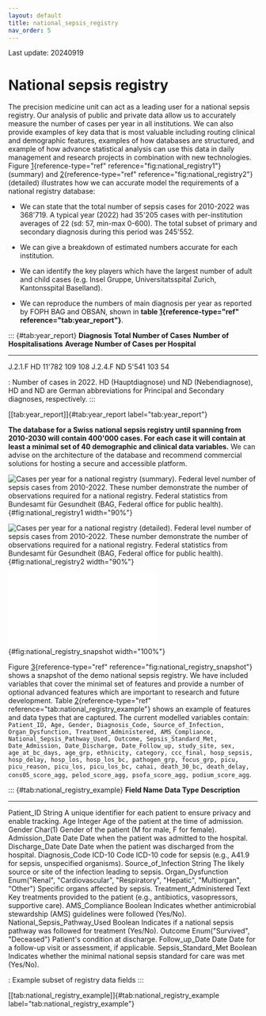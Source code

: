 ```yaml
---
layout: default
title: national_sepsis_registry
nav_order: 5
---
```


Last update: 20240919

National sepsis registry
========================

The precision medicine unit can act as a leading user for a national
sepsis registry. Our analysis of public and private data allow us to
accurately measure the number of cases per year in all institutions. We
can also provide examples of key data that is most valuable including
routing clinical and demographic features, examples of how databases are
structured, and example of how advance statistical analysis can use this
data in daily management and research projects in combination with new
technologies. Figure [1](#fig:national_registry1){reference-type="ref"
reference="fig:national_registry1"} (summary) and
[2](#fig:national_registry2){reference-type="ref"
reference="fig:national_registry2"} (detailed) illustrates how we can
accurate model the requirements of a national registry database:

-   We can state that the total number of sepsis cases for 2010-2022 was
    368'719. A typical year (2022) had 35'205 cases with per-institution
    averages of 22 (sd: 57, min-max 0-600). The total subset of primary
    and secondary diagnosis during this period was 245'552.

-   We can give a breakdown of estimated numbers accurate for each
    institution.

-   We can identify the key players which have the largest number of
    adult and child cases (e.g. Insel Gruppe, Universitatsspital Zurich,
    Kantonsspital Baselland).

-   We can reproduce the numbers of main diagnosis per year as reported
    by FOPH BAG and OBSAN, shown in **table
    [1](#tab:year_report){reference-type="ref"
    reference="tab:year_report"}**.

::: {#tab:year_report}
  **Diagnosis**    **Total Number of Cases**   **Number of Hospitalisations**   **Average Number of Cases per Hospital**
  --------------- --------------------------- -------------------------------- ------------------------------------------
  J.2.1.F HD                11'782                          109                                   108
  J.2.4.F ND                 5'541                          103                                    54

  : Number of cases in 2022. HD (Hauptdiagnose) und ND (Nebendiagnose),
  HD and ND are German abbreviations for Principal and Secondary
  diagnoses, respectively.
:::

[\[tab:year\_report\]]{#tab:year_report label="tab:year_report"}

**The database for a Swiss national sepsis registry until spanning from
2010-2030 will contain 400'000 cases. For each case it will contain at
least a minimal set of 40 demographic and clinical data variables.** We
can advise on the architecture of the database and recommend commercial
solutions for hosting a secure and accessible platform.

![Cases per year for a national registry (summary). Federal level number
of sepsis cases from 2010-2022. These number demonstrate the number of
observations required for a national registry. Federal statistics from
Bundesamt für Gesundheit (BAG, Federal office for public
health).](../stats/foph_key_stats/output/p_patch_tally_main){#fig:national_registry1
width="90%"}

![Cases per year for a national registry (detailed). Federal level
number of sepsis cases from 2010-2022. These number demonstrate the
number of observations required for a national registry. Federal
statistics from Bundesamt für Gesundheit (BAG, Federal office for public
health).](../stats/foph_key_stats/output/p_patch_year_case_inst_variability_main){#fig:national_registry2
width="90%"}

![Demo of a national sepsis registry made with synthetic values based on
real-world
samples.](../national_registry/data/registry_snapshot.pdf){#fig:national_registry_snapshot
width="100%"}

Figure [3](#fig:national_registry_snapshot){reference-type="ref"
reference="fig:national_registry_snapshot"} shows a snapshot of the demo
national sepsis registry. We have included variables that cover the
minimal set of features and provide a number of optional advanced
features which are important to research and future development. Table
[2](#tab:national_registry_example){reference-type="ref"
reference="tab:national_registry_example"} shows an example of features
and data types that are captured. The current modelled variables
contain:
`Patient_ID, Age, Gender, Diagnosis_Code, Source_of_Infection, Organ_Dysfunction, Treatment_Administered, AMS_Compliance, National_Sepsis_Pathway_Used, Outcome, Sepsis_Standard_Met, Date_Admission, Date_Discharge, Date_Follow_up, study_site, sex, age_at_bc_days, age_grp, ethnicity, category, ccc_final, hosp_sepsis, hosp_delay, hosp_los, hosp_los_bc, pathogen_grp, focus_grp, picu, picu_reason, picu_los, picu_los_bc, cahai, death_30_bc, death_delay, cons05_score_agg, pelod_score_agg, psofa_score_agg, podium_score_agg`.

::: {#tab:national_registry_example}
  **Field Name**                    **Data Type**                                                                                  **Description**
  --------------------------------- ---------------------------------------------------------------------------------------------- --------------------------------------------------------------------------------------------
  Patient\_ID                       String                                                                                         A unique identifier for each patient to ensure privacy and enable tracking.
  Age                               Integer                                                                                        Age of the patient at the time of admission.
  Gender                            Char(1)                                                                                        Gender of the patient (M for male, F for female).
  Admission\_Date                   Date                                                                                           Date when the patient was admitted to the hospital.
  Discharge\_Date                   Date                                                                                           Date when the patient was discharged from the hospital.
  Diagnosis\_Code                   ICD-10 Code                                                                                    ICD-10 code for sepsis (e.g., A41.9 for sepsis, unspecified organisms).
  Source\_of\_Infection             String                                                                                         The likely source or site of the infection leading to sepsis.
  Organ\_Dysfunction                Enum(\"Renal\", \"Cardiovascular\", \"Respiratory\", \"Hepatic\", \"Multiorgan\", \"Other\")   Specific organs affected by sepsis.
  Treatment\_Administered           Text                                                                                           Key treatments provided to the patient (e.g., antibiotics, vasopressors, supportive care).
  AMS\_Compliance                   Boolean                                                                                        Indicates whether antimicrobial stewardship (AMS) guidelines were followed (Yes/No).
  National\_Sepsis\_Pathway\_Used   Boolean                                                                                        Indicates if a national sepsis pathway was followed for treatment (Yes/No).
  Outcome                           Enum(\"Survived\", \"Deceased\")                                                               Patient's condition at discharge.
  Follow\_up\_Date                  Date                                                                                           Date for a follow-up visit or assessment, if applicable.
  Sepsis\_Standard\_Met             Boolean                                                                                        Indicates whether the minimal national sepsis standard for care was met (Yes/No).

  : Example subset of registry data fields
:::

[\[tab:national\_registry\_example\]]{#tab:national_registry_example
label="tab:national_registry_example"}

